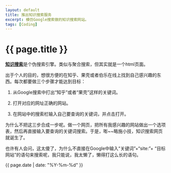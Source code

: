 ```yaml
---
layout: default
title: 推出知识搜索服务
excerpt: 模仿Google搜索做的知识搜索网站。
tags: [Coding]
---
```

{{ page.title }}
================

[**知识搜索**](http://cfishacker.com/weblab/)是个伪搜索引擎。类似与聚合搜索，但其实就是一个html页面。

出于个人的目的，想很方便的在知乎、果壳或者伯乐在线上找到自己感兴趣的东西。每次都要做三个步骤才能达到目标：

1. 从Google搜索中打出“知乎”或者“果壳”这样的关键词。

2. 打开对应的网址正确的网站。

3. 在网站中的搜索栏输入自己要查询的关键词，并点击打开。

为什么不把这三步合成一步呢。做一个网页，把所有我感兴趣的网站做出一个选项表，然后再直接输入要查询的关键词搜索。于是，嘭~~略施小技，知识搜索网页就诞生了。

也许有人会问，这太傻了，为什么不直接在Google中输入“关键词”+“site:”+ “目标网站”的语句来搜索呢，我只能说，我太懒了，懒得打这么长的语句。

{{ page.date | date: "%Y-%m-%d" }}
